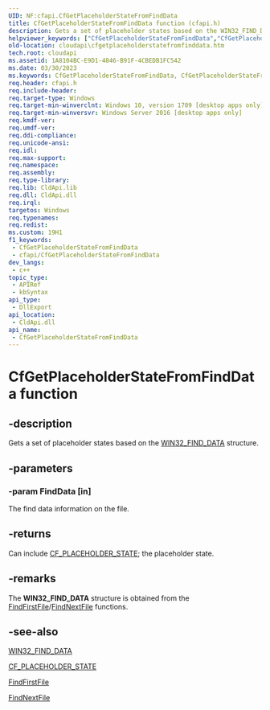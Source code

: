```yaml
---
UID: NF:cfapi.CfGetPlaceholderStateFromFindData
title: CfGetPlaceholderStateFromFindData function (cfapi.h)
description: Gets a set of placeholder states based on the WIN32_FIND_DATA structure.
helpviewer_keywords: ["CfGetPlaceholderStateFromFindData","CfGetPlaceholderStateFromFindData function","cfapi/CfGetPlaceholderStateFromFindData","cloudApi.cfgetplaceholderstatefromfinddata"]
old-location: cloudapi\cfgetplaceholderstatefromfinddata.htm
tech.root: cloudapi
ms.assetid: 1A8104BC-E9D1-4846-B91F-4CBEDB1FC542
ms.date: 03/30/2023
ms.keywords: CfGetPlaceholderStateFromFindData, CfGetPlaceholderStateFromFindData function, cfapi/CfGetPlaceholderStateFromFindData, cloudApi.cfgetplaceholderstatefromfinddata
req.header: cfapi.h
req.include-header: 
req.target-type: Windows
req.target-min-winverclnt: Windows 10, version 1709 [desktop apps only]
req.target-min-winversvr: Windows Server 2016 [desktop apps only]
req.kmdf-ver: 
req.umdf-ver: 
req.ddi-compliance: 
req.unicode-ansi: 
req.idl: 
req.max-support: 
req.namespace: 
req.assembly: 
req.type-library: 
req.lib: CldApi.lib
req.dll: CldApi.dll
req.irql: 
targetos: Windows
req.typenames: 
req.redist: 
ms.custom: 19H1
f1_keywords:
 - CfGetPlaceholderStateFromFindData
 - cfapi/CfGetPlaceholderStateFromFindData
dev_langs:
 - c++
topic_type:
 - APIRef
 - kbSyntax
api_type:
 - DllExport
api_location:
 - CldApi.dll
api_name:
 - CfGetPlaceholderStateFromFindData
---
```


# CfGetPlaceholderStateFromFindData function

## -description

Gets a set of placeholder states based on the [WIN32_FIND_DATA](/windows/win32/api/minwinbase/ns-minwinbase-win32_find_dataa) structure.

## -parameters

### -param FindData [in]

The find data information on the file.

## -returns

Can include [CF_PLACEHOLDER_STATE](ne-cfapi-cf_placeholder_state.md); the placeholder state.

## -remarks

The **WIN32_FIND_DATA** structure is obtained from the [FindFirstFile](/windows/win32/api/fileapi/nf-fileapi-findfirstfilea)/[FindNextFile](/windows/win32/api/fileapi/nf-fileapi-findnextfilea) functions.

## -see-also

[WIN32_FIND_DATA](/windows/win32/api/minwinbase/ns-minwinbase-win32_find_dataa)

[CF_PLACEHOLDER_STATE](ne-cfapi-cf_placeholder_state.md)

[FindFirstFile](/windows/win32/api/fileapi/nf-fileapi-findfirstfilea)

[FindNextFile](/windows/win32/api/fileapi/nf-fileapi-findnextfilea)
